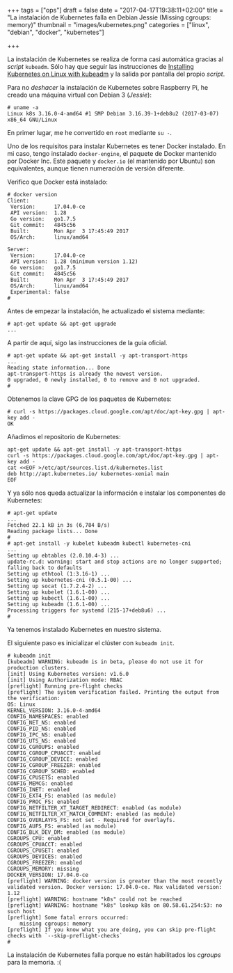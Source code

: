 +++
tags = ["ops"]
draft = false
date = "2017-04-17T19:38:11+02:00"
title = "La instalación de Kubernetes falla en Debian Jessie (Missing cgroups: memory)"
thumbnail = "images/kubernetes.png"
categories = ["linux", "debian", "docker", "kubernetes"]

+++

La instalación de Kubernetes se realiza de forma casi automática gracias al _script_ `kubeadm`. Sólo hay que seguir las instrucciones de [Installing Kubernetes on Linux with kubeadm](https://kubernetes.io/docs/getting-started-guides/kubeadm/) y la salida por pantalla del propio _script_.

<!--more-->

Para no _deshacer_ la instalación de Kubernetes sobre Raspberry Pi, he creado una máquina virtual con Debian 3 (_Jessie_):

```shell
# uname -a
Linux k8s 3.16.0-4-amd64 #1 SMP Debian 3.16.39-1+deb8u2 (2017-03-07) x86_64 GNU/Linux
```

En primer lugar, me he convertido en `root` mediante `su -`.

Uno de los requisitos para instalar Kubernetes es tener Docker instalado. En mi caso, tengo instalado `docker-engine`, el paquete de Docker mantenido por Docker Inc. Este paquete y `docker.io` (el mantenido por Ubuntu) son equivalentes, aunque tienen numeración de versión diferente.

Verifico que Docker está instalado:

```shell
# docker version
Client:
 Version:      17.04.0-ce
 API version:  1.28
 Go version:   go1.7.5
 Git commit:   4845c56
 Built:        Mon Apr  3 17:45:49 2017
 OS/Arch:      linux/amd64

Server:
 Version:      17.04.0-ce
 API version:  1.28 (minimum version 1.12)
 Go version:   go1.7.5
 Git commit:   4845c56
 Built:        Mon Apr  3 17:45:49 2017
 OS/Arch:      linux/amd64
 Experimental: false
#
```

Antes de empezar la instalación, he actualizado el sistema mediante:

```shell
# apt-get update && apt-get upgrade
...
```

A partir de aquí, sigo las instrucciones de la guía oficial.

```shell
# apt-get update && apt-get install -y apt-transport-https
...
Reading state information... Done
apt-transport-https is already the newest version.
0 upgraded, 0 newly installed, 0 to remove and 0 not upgraded.
#
```

Obtenemos la clave GPG de los paquetes de Kubernetes:

```shell
# curl -s https://packages.cloud.google.com/apt/doc/apt-key.gpg | apt-key add -
OK
```

Añadimos el repositorio de Kubernetes:

```shell
apt-get update && apt-get install -y apt-transport-https
curl -s https://packages.cloud.google.com/apt/doc/apt-key.gpg | apt-key add -
cat <<EOF >/etc/apt/sources.list.d/kubernetes.list
deb http://apt.kubernetes.io/ kubernetes-xenial main
EOF
```

Y ya sólo nos queda actualizar la información e instalar los componentes de Kubernetes:

```shell
# apt-get update
...
Fetched 22.1 kB in 3s (6,784 B/s)
Reading package lists... Done
#
# apt-get install -y kubelet kubeadm kubectl kubernetes-cni
...
Setting up ebtables (2.0.10.4-3) ...
update-rc.d: warning: start and stop actions are no longer supported; falling back to defaults
Setting up ethtool (1:3.16-1) ...
Setting up kubernetes-cni (0.5.1-00) ...
Setting up socat (1.7.2.4-2) ...
Setting up kubelet (1.6.1-00) ...
Setting up kubectl (1.6.1-00) ...
Setting up kubeadm (1.6.1-00) ...
Processing triggers for systemd (215-17+deb8u6) ...
#
```

Ya tenemos instalado Kubernetes en nuestro sistema.

El siguiente paso es inicializar el clúster con `kubeadm init`.

```shell
# kubeadm init
[kubeadm] WARNING: kubeadm is in beta, please do not use it for production clusters.
[init] Using Kubernetes version: v1.6.0
[init] Using Authorization mode: RBAC
[preflight] Running pre-flight checks
[preflight] The system verification failed. Printing the output from the verification:
OS: Linux
KERNEL_VERSION: 3.16.0-4-amd64
CONFIG_NAMESPACES: enabled
CONFIG_NET_NS: enabled
CONFIG_PID_NS: enabled
CONFIG_IPC_NS: enabled
CONFIG_UTS_NS: enabled
CONFIG_CGROUPS: enabled
CONFIG_CGROUP_CPUACCT: enabled
CONFIG_CGROUP_DEVICE: enabled
CONFIG_CGROUP_FREEZER: enabled
CONFIG_CGROUP_SCHED: enabled
CONFIG_CPUSETS: enabled
CONFIG_MEMCG: enabled
CONFIG_INET: enabled
CONFIG_EXT4_FS: enabled (as module)
CONFIG_PROC_FS: enabled
CONFIG_NETFILTER_XT_TARGET_REDIRECT: enabled (as module)
CONFIG_NETFILTER_XT_MATCH_COMMENT: enabled (as module)
CONFIG_OVERLAYFS_FS: not set - Required for overlayfs.
CONFIG_AUFS_FS: enabled (as module)
CONFIG_BLK_DEV_DM: enabled (as module)
CGROUPS_CPU: enabled
CGROUPS_CPUACCT: enabled
CGROUPS_CPUSET: enabled
CGROUPS_DEVICES: enabled
CGROUPS_FREEZER: enabled
CGROUPS_MEMORY: missing
DOCKER_VERSION: 17.04.0-ce
[preflight] WARNING: docker version is greater than the most recently validated version. Docker version: 17.04.0-ce. Max validated version: 1.12
[preflight] WARNING: hostname "k8s" could not be reached
[preflight] WARNING: hostname "k8s" lookup k8s on 80.58.61.254:53: no such host
[preflight] Some fatal errors occurred:
	missing cgroups: memory
[preflight] If you know what you are doing, you can skip pre-flight checks with `--skip-preflight-checks`
#
```

La instalación de Kubernetes falla porque no están habilitados los _cgroups_ para la memoria. :(
